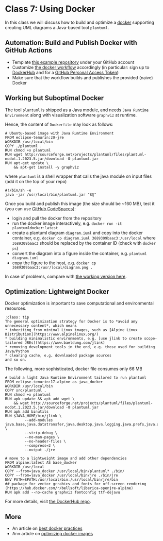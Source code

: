 # Class 7: Using Docker

In this class we will discuss how to build and optimize a [docker](https://www.docker.com/) supporting creating UML diagrams a Java-based tool `plantuml`.


## Automation: Build and Publish Docker with GitHub Actions

* Template [this example repository](https://github.com/maciejskorski/docker-build-push) under your GitHub account
* Customize [the docker workflow](https://github.com/maciejskorski/docker-build-push/blob/main/.github/workflows/docker-image.yaml) accordingly (in particular: sign up to [DockerHub](https://hub.docker.com/signup) and for a [GitHub Personal Access Token](https://docs.github.com/en/authentication/keeping-your-account-and-data-secure/creating-a-personal-access-token))
* Make sure that the workflow builds and publishes the provided (naive) Docker

## Working but Suboptimal Docker

The tool `plantuml` is shipped as a Java module, and needs `Java Runtime Environment` along with visualization software `graphviz` at runtime.

Hence, the content of `Dockerfile` may look as follows:
```docker
# Ubuntu-based image with Java Runtime Environment
FROM eclipse-temurin:20-jre
WORKDIR /usr/local/bin
COPY ./plantuml .
RUN chmod +x plantuml
RUN wget http://sourceforge.net/projects/plantuml/files/plantuml-nodot.1.2023.5.jar/download -O plantuml.jar
RUN apt-get update \
    && apt-get install -y graphviz
```
where `plantuml` is a shell wrapper that calls the java module on input files (add it on the top of your repo)
```shell
#!/bin/sh -e
java -jar /usr/local/bin/plantuml.jar "$@"
```

Once you build and publish this image (the size should be ~160 MB), test it (you can use [GitHub CodeSpaces](https://github.com/features/codespaces)):
* login and pull the docker from the repository
* run the docker image interactively, e.g. `docker run -it plantumldocker:latest`
* create a plantuml diagram `diagram.iuml` and copy into the docker container, e.g. `docker cp diagram.iuml 3689309baac3:/usr/local` where `3689309baac3` should be replaced by the container ID (check with `docker ps`)
* convert the diagram into a figure inside the container, e.g. `plantuml diagram.iuml`
* copy the figure to the host, e.g. `docker cp 3689309baac3:/usr/local/diagram.png .`

In case of problems, compare with [the working version here](https://github.com/maciejskorski/plantuml-docker).

## Optimization: Lightweight Docker

Docker optimization is important to save computational and environmental resources.
```{admonition} Docker optimization techniques
:class: tip
The general optimization strategy for Docker is to *avoid any unnecessary content*, which means
* inheriting from minimal Linux images, such as [Alpine Linux Distribution](https://www.alpinelinux.org/)
* building minimalistic environments, e.g. [use jlink to create scope-tailored JREs](https://www.baeldung.com/jlink)
* removing development tools in the end, e.g. those used for building Java/Python
* clearing cache, e.g. downloaded package sources
and so on. 
```

The following, more sophisticated, docker file consumes only 66 MB
```docker
# build a light Java Runtime Environment tailored to run plantuml
FROM eclipse-temurin:17-alpine as java_docker
WORKDIR /usr/local/bin
COPY src/plantuml .
RUN chmod +x plantuml
RUN apk update && apk add wget \
    && wget http://sourceforge.net/projects/plantuml/files/plantuml-nodot.1.2023.5.jar/download -O plantuml.jar
RUN apk add binutils
RUN $JAVA_HOME/bin/jlink \
         --add-modules java.base,java.datatransfer,java.desktop,java.logging,java.prefs,java.scripting,java.xml  \
         --strip-debug \
         --no-man-pages \
         --no-header-files \
         --compress=2 \
         --output ./jre

# move to a lightweight image and add other dependencies
FROM alpine:latest AS base_docker
WORKDIR /usr/local
COPY --from=java_docker /usr/local/bin/plantuml* ./bin/
COPY --from=java_docker /usr/local/bin/jre ./bin/jre
ENV PATH=$PATH:/usr/local/bin:/usr/local/bin/jre/bin
## package for vector grrahics and fonts for off-screen rendering (https://hub.docker.com/r/bellsoft/liberica-openjre-alpine)
RUN apk add --no-cache graphviz fontconfig ttf-dejavu
```
For more details, visit [the DockerHub repo](https://hub.docker.com/r/maciejskorski/plantuml-docker/tags).



## More

* An article on [best docker practices](https://testdriven.io/blog/docker-best-practices/)
* Ann article on [optimizing docker images](https://linuxhint.com/optimizing-docker-images/)
